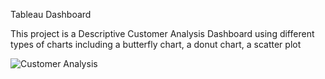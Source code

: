 Tableau Dashboard

This project is a Descriptive Customer Analysis Dashboard using different types of charts including a butterfly chart, a donut chart, a scatter plot


![Customer Analysis](https://github.com/AbrarAlanazi/Customer-Analysis-Tableau-Dashboard/assets/90579236/8eaf7788-ad15-4641-847e-d30936675e1b)
